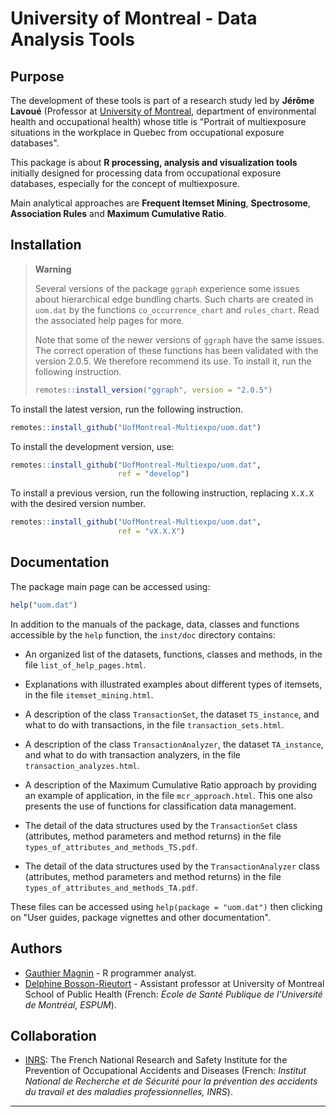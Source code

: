# University of Montreal - Data Analysis Tools


## Purpose

The development of these tools is part of a research study led by **Jérôme Lavoué** (Professor at [University of Montreal](https://recherche.umontreal.ca/english/home/), department of environmental health and occupational health) whose title is "Portrait of multiexposure situations in the workplace in Quebec from occupational exposure databases".

This package is about **R processing, analysis and visualization tools** initially designed for processing data from occupational exposure databases, especially for the concept of multiexposure.

Main analytical approaches are **Frequent Itemset Mining**, **Spectrosome**, **Association Rules** and **Maximum Cumulative Ratio**.


## Installation

> **Warning**
> 
> Several versions of the package `ggraph` experience some issues about hierarchical edge bundling charts. Such charts are created in `uom.dat` by the functions `co_occurrence_chart` and `rules_chart`. Read the associated help pages for more.
> 
> Note that some of the newer versions of `ggraph` have the same issues. The correct operation of these functions has been validated with the version 2.0.5. We therefore recommend its use. To install it, run the following instruction.
> ```r
> remotes::install_version("ggraph", version = "2.0.5")
> ```

To install the latest version, run the following instruction.
```r
remotes::install_github("UofMontreal-Multiexpo/uom.dat")
```

To install the development version, use:
```r
remotes::install_github("UofMontreal-Multiexpo/uom.dat",
                        ref = "develop")
```

To install a previous version, run the following instruction, replacing `X.X.X` with the desired version number.
```r
remotes::install_github("UofMontreal-Multiexpo/uom.dat",
                        ref = "vX.X.X")
```


## Documentation

The package main page can be accessed using:
```r
help("uom.dat")
```

In addition to the manuals of the package, data, classes and functions accessible by the `help` function, the `inst/doc` directory contains:

* An organized list of the datasets, functions, classes and methods, in the file `list_of_help_pages.html`.

* Explanations with illustrated examples about different types of itemsets, in the file `itemset_mining.html`.

* A description of the class `TransactionSet`, the dataset `TS_instance`, and what to do with transactions, in the file `transaction_sets.html`.

* A description of the class `TransactionAnalyzer`, the dataset `TA_instance`, and what to do with transaction analyzers, in the file `transaction_analyzes.html`.

* A description of the Maximum Cumulative Ratio approach by providing an example of application, in the file `mcr_approach.html`. This one also presents the use of functions for classification data management.

* The detail of the data structures used by the `TransactionSet` class (attributes, method parameters and method returns) in the file `types_of_attributes_and_methods_TS.pdf`. 

* The detail of the data structures used by the `TransactionAnalyzer` class (attributes, method parameters and method returns) in the file `types_of_attributes_and_methods_TA.pdf`.

These files can be accessed using `help(package = "uom.dat")` then clicking on "User guides, package vignettes and other documentation".


## Authors

* [Gauthier Magnin](https://fr.linkedin.com/in/gauthier-magnin) - R programmer analyst.
* [Delphine Bosson-Rieutort](https://espum.umontreal.ca/lespum/departement-de-gestion-devaluation-et-de-politique-de-sante/lequipe-du-departement/personnel-enseignant/professeur/in/in30464/sg/Delphine%20Bosson-Rieutort/) - Assistant professor at University of Montreal School of Public Health (French: *École de Santé Publique de l'Université de Montréal, ESPUM*).


## Collaboration

* [INRS](http://en.inrs.fr/): The French National Research and Safety Institute for the Prevention of Occupational Accidents and Diseases (French: *Institut National de Recherche et de Sécurité pour la prévention des accidents du travail et des maladies professionnelles, INRS*).


---
